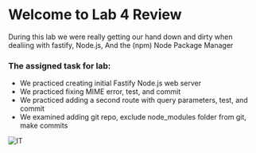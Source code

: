# Welcome to Lab 4 Review

During this lab we were really getting our hand down and dirty when dealiing with fastify, Node.js, And the (npm) Node Package Manager

### The assigned task for lab:
- We practiced  creating initial Fastify Node.js web server
- We practiced fixing MIME error, test, and commit
- We practiced adding a second route with query parameters, test, and commit
- We examined adding git repo, exclude node_modules folder from git, make commits

![IT](https://user-images.githubusercontent.com/81718217/120878046-bba29180-c56e-11eb-8050-75fcc022b54a.jpg)




